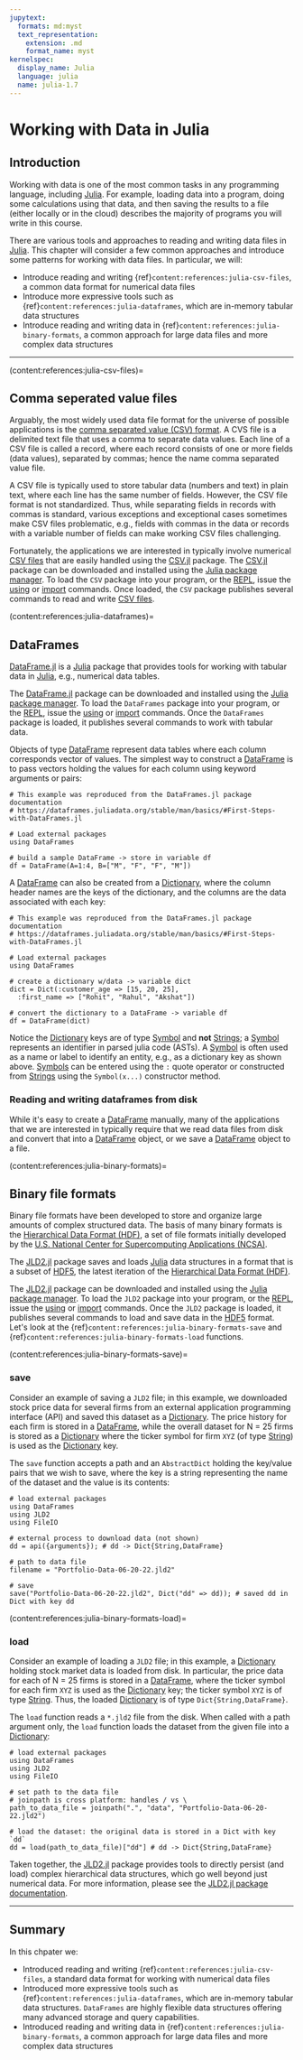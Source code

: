 ```yaml
---
jupytext:
  formats: md:myst
  text_representation:
    extension: .md
    format_name: myst
kernelspec:
  display_name: Julia
  language: julia
  name: julia-1.7
---
```


# Working with Data in Julia

## Introduction
Working with data is one of the most common tasks in any programming language, including [Julia](https://julialang.org). For example, loading data into a program, doing some calculations using that data, and then saving the results to a file (either locally or in the cloud) describes the majority of programs you will write in this course. 

There are various tools and approaches to reading and writing data files in [Julia](https://julialang.org). This chapter will consider a few common approaches and introduce some patterns for working with data files. In particular, we will:

* Introduce reading and writing {ref}`content:references:julia-csv-files`, a common data format for numerical data files
* Introduce more expressive tools such as {ref}`content:references:julia-dataframes`, which are in-memory tabular data structures
* Introduce reading and writing data in {ref}`content:references:julia-binary-formats`, a common approach for large data files and more complex data structures 

---

(content:references:julia-csv-files)=
## Comma seperated value files
Arguably, the most widely used data file format for the universe of possible applications is the [comma separated value (CSV) format](https://en.wikipedia.org/wiki/Comma-separated_values). A CVS file is a delimited text file that uses a comma to separate data values. Each line of a CSV file is called a record, where each record consists of one or more fields (data values), separated by commas; hence the name comma separated value file. 

A CSV file is typically used to store tabular data (numbers and text) in plain text, where each line has the same number of fields. However, the CSV file format is not standardized. Thus, while separating fields in records with commas is standard, various exceptions and exceptional cases sometimes make CSV files problematic, e.g., fields with commas in the data or records with a variable number of fields can make working CSV files challenging. 

Fortunately, the applications we are interested in typically involve numerical [CSV files](https://en.wikipedia.org/wiki/Comma-separated_values) that are easily handled using the [CSV.jl](https://github.com/JuliaData/CSV.jl) package. The [CSV.jl](https://github.com/JuliaData/CSV.jl) package can be downloaded and installed using the [Julia package manager](./julia-basics.md). To load the `CSV` package into your program, or the [REPL](./julia-basics.md), issue the [using](https://docs.julialang.org/en/v1/base/base/#using) or [import](https://docs.julialang.org/en/v1/base/base/#import) commands. Once loaded, the `CSV` package publishes several commands to read and write [CSV files](https://en.wikipedia.org/wiki/Comma-separated_values). 



(content:references:julia-dataframes)=
## DataFrames
[DataFrame.jl](https://dataframes.juliadata.org/stable/lib/types/#DataFrames.DataFrame) is a [Julia](https://julialang.org) package that provides tools for working with tabular data in [Julia](https://julialang.org), e.g., numerical data tables.  

The [DataFrame.jl](https://dataframes.juliadata.org/stable/lib/types/#DataFrames.DataFrame) package can be downloaded and installed using the [Julia package manager](./julia-basics.md). To load the `DataFrames` package into your program, or the [REPL](./julia-basics.md), issue the [using](https://docs.julialang.org/en/v1/base/base/#using) or [import](https://docs.julialang.org/en/v1/base/base/#import) commands. Once the `DataFrames`  package is loaded, it publishes several commands to work with tabular data.

Objects of type [DataFrame](https://dataframes.juliadata.org/stable/lib/types/#DataFrames.DataFrame) represent data tables where each column corresponds vector of values. The simplest way to construct a [DataFrame](https://dataframes.juliadata.org/stable/lib/types/#DataFrames.DataFrame) is to pass vectors holding the values for each column using keyword arguments or pairs:

```{code-cell} julia
# This example was reproduced from the DataFrames.jl package documentation
# https://dataframes.juliadata.org/stable/man/basics/#First-Steps-with-DataFrames.jl

# Load external packages
using DataFrames

# build a sample DataFrame -> store in variable df
df = DataFrame(A=1:4, B=["M", "F", "F", "M"])
```

A [DataFrame](https://dataframes.juliadata.org/stable/lib/types/#DataFrames.DataFrame) can also be created from a [Dictionary](https://docs.julialang.org/en/v1/base/collections/#Dictionaries), where the column header names are the keys of the dictionary, and the columns are the data associated with each key:

```{code-cell} julia
# This example was reproduced from the DataFrames.jl package documentation
# https://dataframes.juliadata.org/stable/man/basics/#First-Steps-with-DataFrames.jl

# Load external packages
using DataFrames

# create a dictionary w/data -> variable dict
dict = Dict(:customer_age => [15, 20, 25], 
  :first_name => ["Rohit", "Rahul", "Akshat"])

# convert the dictionary to a DataFrame -> variable df
df = DataFrame(dict)
```

Notice the [Dictionary](https://docs.julialang.org/en/v1/base/collections/#Dictionaries) keys are of type [Symbol](https://docs.julialang.org/en/v1/base/base/#Core.Symbol) and __not__ [Strings](https://docs.julialang.org/en/v1/base/strings/#lib-strings); a [Symbol](https://docs.julialang.org/en/v1/base/base/#Core.Symbol) represents an identifier in parsed julia code (ASTs). A [Symbol](https://docs.julialang.org/en/v1/base/base/#Core.Symbol) is often used as a name or label to identify an entity, e.g., as a dictionary key as shown above. [Symbols](https://docs.julialang.org/en/v1/base/base/#Core.Symbol) can be entered using the `:` quote operator or constructed from [Strings](https://docs.julialang.org/en/v1/base/strings/#lib-strings) using the `Symbol(x...)` constructor method.


### Reading and writing dataframes from disk
While it's easy to create a [DataFrame](https://dataframes.juliadata.org/stable/lib/types/#DataFrames.DataFrame) manually, many of the applications that we are interested in typically require that we read data files from disk and convert that into a [DataFrame](https://dataframes.juliadata.org/stable/lib/types/#DataFrames.DataFrame) object, or we save a [DataFrame](https://dataframes.juliadata.org/stable/lib/types/#DataFrames.DataFrame) object to a file. 

(content:references:julia-binary-formats)=
## Binary file formats
Binary file formats have been developed to store and organize large amounts of complex structured data. The basis of many binary formats is the [Hierarchical Data Format (HDF)](https://en.wikipedia.org/wiki/Hierarchical_Data_Format), a set of file formats initially developed by the [U.S. National Center for Supercomputing Applications (NCSA)](https://en.wikipedia.org/wiki/National_Center_for_Supercomputing_Applications). 

The [JLD2.jl](https://github.com/JuliaIO/JLD2.jl) package saves and loads [Julia](https://julialang.org) data structures in a format that is a subset of [HDF5](https://en.wikipedia.org/wiki/Hierarchical_Data_Format#HDF5), the latest iteration of the [Hierarchical Data Format (HDF)](https://en.wikipedia.org/wiki/Hierarchical_Data_Format). 

The [JLD2.jl](https://github.com/JuliaIO/JLD2.jl) package can be downloaded and installed using the [Julia package manager](./julia-basics.md). To load the `JLD2` package into your program, or the [REPL](./julia-basics.md), issue the [using](https://docs.julialang.org/en/v1/base/base/#using) or [import](https://docs.julialang.org/en/v1/base/base/#import) commands. Once the `JLD2`  package is loaded, it publishes several commands to load and save data in the [HDF5](https://en.wikipedia.org/wiki/Hierarchical_Data_Format#HDF5) format. Let's look at the {ref}`content:references:julia-binary-formats-save` and {ref}`content:references:julia-binary-formats-load` functions.

(content:references:julia-binary-formats-save)=
### save

Consider an example of saving a `JLD2` file; in this example, we downloaded stock price data for several firms from an external application programming interface (API) and saved this dataset as a [Dictionary](https://docs.julialang.org/en/v1/base/collections/#Dictionaries). The price history for each firm is stored in a [DataFrame](https://dataframes.juliadata.org/stable/lib/types/#DataFrames.DataFrame), while the overall dataset for N = 25 firms is stored as a [Dictionary](https://docs.julialang.org/en/v1/base/collections/#Dictionaries) where the ticker symbol for firm `XYZ` (of type [String](https://docs.julialang.org/en/v1/base/strings/#lib-strings)) is used as the [Dictionary](https://docs.julialang.org/en/v1/base/collections/#Dictionaries) key.

The `save` function accepts a path and an `AbstractDict` holding the key/value pairs that we wish to save, where the key is a string representing the name of the dataset and the value is its contents:

```{code-block} julia
# load external packages
using DataFrames
using JLD2
using FileIO

# external process to download data (not shown)
dd = api({arguments}); # dd -> Dict{String,DataFrame}

# path to data file 
filename = "Portfolio-Data-06-20-22.jld2"

# save
save("Portfolio-Data-06-20-22.jld2", Dict("dd" => dd)); # saved dd in Dict with key dd
```
(content:references:julia-binary-formats-load)=
### load

Consider an example of loading a `JLD2` file; in this example, a [Dictionary](https://docs.julialang.org/en/v1/base/collections/#Dictionaries) holding stock market data is loaded from disk. In particular, the price data for each of N = 25 firms is stored in a [DataFrame](https://dataframes.juliadata.org/stable/lib/types/#DataFrames.DataFrame), where the ticker symbol for each firm `XYZ` is used as the [Dictionary](https://docs.julialang.org/en/v1/base/collections/#Dictionaries) key; the ticker symbol `XYZ` is of type [String](https://docs.julialang.org/en/v1/base/strings/#lib-strings). Thus, the loaded [Dictionary](https://docs.julialang.org/en/v1/base/collections/#Dictionaries) is of type `Dict{String,DataFrame}`.

The `load` function reads a `*.jld2` file from the disk. When called with a path argument only, the `load` function loads the dataset from the given file into a [Dictionary](https://docs.julialang.org/en/v1/base/collections/#Dictionaries):

```{code-block} julia
# load external packages
using DataFrames
using JLD2
using FileIO

# set path to the data file
# joinpath is cross platform: handles / vs \
path_to_data_file = joinpath(".", "data", "Portfolio-Data-06-20-22.jld2")

# load the dataset: the original data is stored in a Dict with key `dd`
dd = load(path_to_data_file)["dd"] # dd -> Dict{String,DataFrame}
```

Taken together, the [JLD2.jl](https://github.com/JuliaIO/JLD2.jl) package provides tools to directly persist (and load) complex hierarchical data structures, which go well beyond just numerical data. For more information, please see the [JLD2.jl package documentation](https://github.com/JuliaIO/JLD2.jl).

---

## Summary

In this chpater we:
* Introduced reading and writing {ref}`content:references:julia-csv-files`, a standard data format for working with numerical data files
* Introduced more expressive tools such as {ref}`content:references:julia-dataframes`, which are in-memory tabular data structures. `DataFrames` are highly flexible data structures offering many advanced storage and query capabilities. 
* Introduced reading and writing data in {ref}`content:references:julia-binary-formats`, a common approach for large data files and more complex data structures  